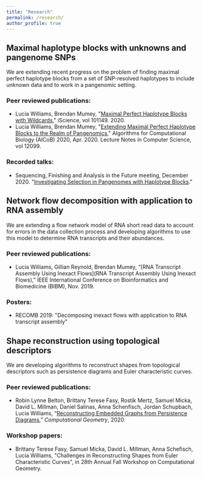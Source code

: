 ```yaml
---
title: "Research"
permalink: /research/
author_profile: true
---
```


## Maximal haplotype blocks with unknowns and pangenome SNPs
We are extending recent progress on the problem of finding maximal perfect
haplotype blocks from a set of SNP-resolved haplotypes to include unknown data
and to work in a pangenomic setting.

### Peer reviewed publications:
* Lucia Williams, Brendan Mumey, "[Maximal Perfect Haplotype Blocks with Wildcards](wildcard_haplotype_blocks.pdf),"
iScience, vol 101149. 2020.
* Lucia Williams, Brendan Mumey, "[Extending Maximal Perfect Haplotype Blocks
to the Realm of Pangenomics](pangenome_haplotype_blocks)," Algorithms for Computational Biology (AlCoB)
2020, Apr. 2020. Lecture Notes in Computer Science, vol 12099.

### Recorded talks:
* Sequencing, Finishing and Analysis in the Future meeting, December 2020.
	"[Investigating Selection in Pangenomes with Haplotype Blocks](https://youtu.be/A8NKUs8oVI4)."

## Network flow decomposition with application to RNA assembly
We are extending a flow network model of RNA short read data to account for
errors in the data collection process
and developing algorithms to use this model to determine RNA transcripts and their abundances.

### Peer reviewed publications:
* Lucia Williams, Gillian Reynold, Brendan Mumey,
“[RNA Transcript Assembly Using Inexact Flows](RNA Transcript Assembly Using
Inexact Flows),”
IEEE International Conference on Bioinformatics and Biomedicine (BIBM),
Nov. 2019.

### Posters:
* RECOMB 2019: "Decomposing inexact flows with application to RNA transcript assembly"

## Shape reconstruction using topological descriptors
We are developing algorithms to reconstruct shapes from topological descriptors such as persistence diagrams
and Euler characteristic curves.

### Peer reviewed publications:
* Robin Lynne Belton, Brittany Terese Fasy, Rostik Mertz, Samuel Micka, David L. Millman, Daniel Salinas,
Anna Schenfisch, Jordan Schupbach, Lucia Williams,
“[Reconstructing Embedded Graphs from Persistence Diagrams](reconstruction.pdf),”
*Computational Geometry*, 2020.

### Workshop papers:
* Brittany Terese Fasy, Samuel Micka, David L. Millman, Anna Schefisch, Lucia Williams,
"Challenges in Reconstructing Shapes from Euler Characteristic Curves",
in 28th Annual Fall Workshop on Computational Geometry.
